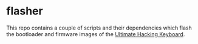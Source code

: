 # flasher

This repo contains a couple of scripts and their dependencies which flash the bootloader and firmware images of the [Ultimate Hacking Keyboard](https://ultimatehackingkeyboard.com/).

